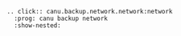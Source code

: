 ```{eval-rst}
.. click:: canu.backup.network.network:network
  :prog: canu backup network
  :show-nested:
```
